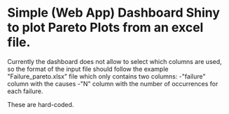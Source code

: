 # Simple (Web App) Dashboard Shiny to plot Pareto Plots from an excel file.

Currently the dashboard does not allow to select which columns are used, so the format of the input file should follow the example "Failure_pareto.xlsx" file which only contains two columns:
-"failure" column with the causes
-"N" column with the number of occurrences for each failure.

These are hard-coded.
